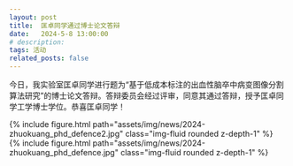 ```yaml
---
layout: post
title:  匡卓同学通过博士论文答辩
date:   2024-5-8 13:00:00
# description:
tags: 活动
related_posts: false
---
```


今日，我实验室匡卓同学进行题为“基于低成本标注的出血性脑卒中病变图像分割算法研究”的博士论文答辩。答辩委员会经过评审，同意其通过答辩，授予匡卓同学工学博士学位。恭喜匡卓同学！

<div class="row mt-3">
    <div class="col-sm mt-3 mt-md-0">
        {% include figure.html path="assets/img/news/2024-zhuokuang_phd_defence2.jpg" class="img-fluid rounded z-depth-1" %}
    </div>
</div>

<div class="row mt-3">
    <div class="col-sm mt-3 mt-md-0">
        {% include figure.html path="assets/img/news/2024-zhuokuang_phd_defence.jpg" class="img-fluid rounded z-depth-1" %}
    </div>
</div>